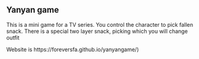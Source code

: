<h2> Yanyan game </h2>
<p>This is a mini game for a TV series. You control the character to pick fallen snack. There is a special two layer snack, picking which you will change outfit </p>
<p>Website is https://foreversfa.github.io/yanyangame/)</p>

